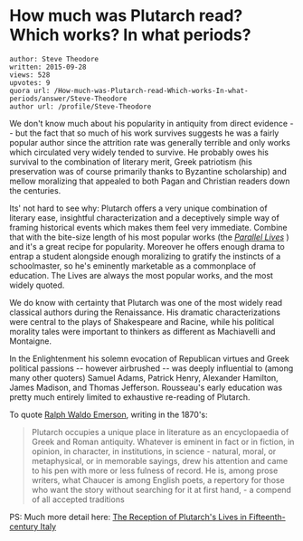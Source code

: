 # How much was Plutarch read? Which works? In what periods?

	author: Steve Theodore
	written: 2015-09-28
	views: 528
	upvotes: 9
	quora url: /How-much-was-Plutarch-read-Which-works-In-what-periods/answer/Steve-Theodore
	author url: /profile/Steve-Theodore


We don't know much about his popularity in antiquity from direct evidence -- but the fact that so much of his work survives suggests he was a fairly popular author since the attrition rate was generally terrible and only works which circulated very widely tended to survive. He probably owes his survival to the combination of literary merit, Greek patriotism (his preservation was of course primarily thanks to Byzantine scholarship) and mellow moralizing that appealed to both Pagan and Christian readers down the centuries. 

Its' not hard to see why: Plutarch offers a very unique combination of literary ease, insightful characterization and a deceptively simple way of framing historical events which makes them feel very immediate. Combine that with the bite-size length of his most popular works (the _[Parallel Lives](http://www.britannica.com/topic/Parallel-Lives)_ [ ](http://www.britannica.com/topic/Parallel-Lives)) and it's a great recipe for popularity. Moreover he offers enough drama to entrap a student alongside enough moralizing to gratify the instincts of a schoolmaster, so he's eminently marketable as a commonplace of education. The Lives are always the most popular works, and the most widely quoted. 

We do know with certainty that Plutarch was one of the most widely read classical authors during the Renaissance. His dramatic characterizations were central to the plays of Shakespeare and Racine, while his political morality tales were important to thinkers as different as Machiavelli and Montaigne. 

In the Enlightenment his solemn evocation of Republican virtues and Greek political passions -- however airbrushed -- was deeply influential to (among many other quoters) Samuel Adams, Patrick Henry, Alexander Hamilton, James Madison, and Thomas Jefferson. Rousseau's early education was pretty much entirely limited to exhaustive re-reading of Plutarch.

To quote [Ralph Waldo Emerson](http://www.rwe.org/complete-works/x---lectures-&-biographical-sketches/plutarch.html), writing in the 1870's:



> Plutarch occupies a unique place in literature as an encyclopaedia of Greek and Roman antiquity. Whatever is eminent in fact or in fiction, in opinion, in character, in institutions, in science - natural, moral, or metaphysical, or in memorable sayings, drew his attention and came to his pen with more or less fulness of record. He is, among prose writers, what Chaucer is among English poets, a repertory for those who want the story without searching for it at first hand, - a compend of all accepted traditions


PS: Much more detail here: [The Reception of Plutarch's Lives in Fifteenth-century Italy](http://amzn.to/1VnHN9m)


